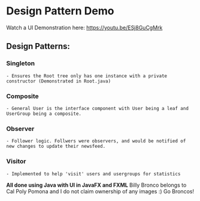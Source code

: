 # Design Pattern Demo

Watch a UI Demonstration here:
https://youtu.be/ESj8GuCgMrk

## Design Patterns:
  ### Singleton 
    - Ensures the Root tree only has one instance with a private constructor (Demonstrated in Root.java) 
  ### Composite
    - General User is the interface component with User being a leaf and UserGroup being a composite. 
  ### Observer
    - Follower logic. Follwers were observers, and would be notified of new changes to update their newsfeed. 
  ### Visitor
    - Implemented to help 'visit' users and usergroups for statistics

**All done using Java with UI in JavaFX and FXML**
Billy Bronco belongs to Cal Poly Pomona and I do not claim ownership of any images :) Go Broncos!
  
